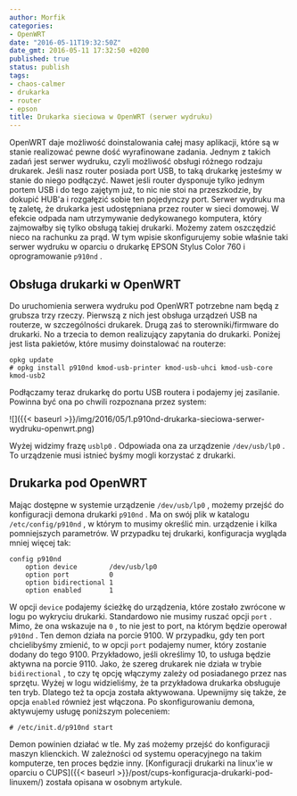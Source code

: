 ```yaml
---
author: Morfik
categories:
- OpenWRT
date: "2016-05-11T19:32:50Z"
date_gmt: 2016-05-11 17:32:50 +0200
published: true
status: publish
tags:
- chaos-calmer
- drukarka
- router
- epson
title: Drukarka sieciowa w OpenWRT (serwer wydruku)
---
```


OpenWRT daje możliwość doinstalowania całej masy aplikacji, które są w stanie realizować pewne dość
wyrafinowane zadania. Jednym z takich zadań jest serwer wydruku, czyli możliwość obsługi różnego
rodzaju drukarek. Jeśli nasz router posiada port USB, to taką drukarkę jesteśmy w stanie do niego
podłączyć. Nawet jeśli router dysponuje tylko jednym portem USB i do tego zajętym już, to nic nie
stoi na przeszkodzie, by dokupić HUB'a i rozgałęzić sobie ten pojedynczy port. Serwer wydruku ma tę
zaletę, że drukarka jest udostępniana przez router w sieci domowej. W efekcie odpada nam
utrzymywanie dedykowanego komputera, który zajmowałby się tylko obsługą takiej drukarki. Możemy
zatem oszczędzić nieco na rachunku za prąd. W tym wpisie skonfigurujemy sobie właśnie taki serwer
wydruku w oparciu o drukarkę EPSON Stylus Color 760 i oprogramowanie `p910nd` .

<!--more-->
## Obsługa drukarki w OpenWRT

Do uruchomienia serwera wydruku pod OpenWRT potrzebne nam będą z grubsza trzy rzeczy. Pierwszą z
nich jest obsługa urządzeń USB na routerze, w szczególności drukarek. Drugą zaś to
sterowniki/firmware do drukarki. No a trzecia to demon realizujący zapytania do drukarki. Poniżej
jest lista pakietów, które musimy doinstalować na routerze:

    opkg update
    # opkg install p910nd kmod-usb-printer kmod-usb-uhci kmod-usb-core kmod-usb2

Podłączamy teraz drukarkę do portu USB routera i podajemy jej zasilanie. Powinna być ona po chwili
rozpoznana przez
system:

![]({{< baseurl >}}/img/2016/05/1.p910nd-drukarka-sieciowa-serwer-wydruku-openwrt.png)

Wyżej widzimy frazę `usblp0` . Odpowiada ona za urządzenie `/dev/usb/lp0` . To urządzenie musi
istnieć byśmy mogli korzystać z drukarki.

## Drukarka pod OpenWRT

Mając dostępne w systemie urządzenie `/dev/usb/lp0` , możemy przejść do konfiguracji demona drukarki
`p910nd` . Ma on swój plik w katalogu `/etc/config/p910nd` , w którym to musimy określić min.
urządzenie i kilka pomniejszych parametrów. W przypadku tej drukarki, konfiguracja wygląda mniej
więcej tak:

    config p910nd
        option device        /dev/usb/lp0
        option port          0
        option bidirectional 1
        option enabled       1

W opcji `device` podajemy ścieżkę do urządzenia, które zostało zwrócone w logu po wykryciu drukarki.
Standardowo nie musimy ruszać opcji `port` . Mimo, że ona wskazuje na `0` , to nie jest to port, na
którym będzie operował `p910nd` . Ten demon działa na porcie 9100. W przypadku, gdy ten port
chcielibyśmy zmienić, to w opcji `port` podajemy numer, który zostanie dodany do tego 9100.
Przykładowo, jeśli określimy 10, to usługa będzie aktywna na porcie 9110. Jako, że szereg drukarek
nie działa w trybie `bidirectional` , to czy tę opcję włączymy zależy od posiadanego przez nas
sprzętu. Wyżej w logu widzieliśmy, że ta przykładowa drukarka obsługuje ten tryb. Dlatego też ta
opcja została aktywowana. Upewnijmy się także, że opcja `enabled` również jest włączona. Po
skonfigurowaniu demona, aktywujemy usługę poniższym poleceniem:

    # /etc/init.d/p910nd start

Demon powinien działać w tle. My zaś możemy przejść do konfiguracji maszyn klienckich. W zależności
od systemu operacyjnego na takim komputerze, ten proces będzie inny. [Konfiguracji drukarki na
linux'ie w oparciu o CUPS]({{< baseurl >}}/post/cups-konfiguracja-drukarki-pod-linuxem/) została
opisana w osobnym artykule.
